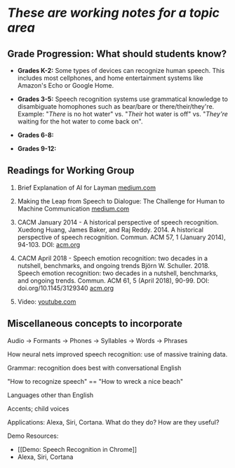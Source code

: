 # _These are working notes for a topic area_

## Grade Progression: What should students know?

* **Grades K-2:** Some types of devices can recognize human speech. This includes most cellphones, and home entertainment systems like Amazon's Echo or Google Home.

* **Grades 3-5:** Speech recognition systems use grammatical knowledge to disambiguate homophones such as bear/bare or there/their/they're. Example: "_There_ is no hot water" vs. "_Their_ hot water is off" vs. "_They're_ waiting for the hot water to come back on".

* **Grades 6-8:**

* **Grades 9-12:** 

## Readings for Working Group
1. Brief Explanation of AI for Layman
[medium.com](https://medium.com/datadriveninvestor/what-is-ai-a-brief-explanation-for-layman-f79f368702ea)

2. Making the Leap from Speech to Dialogue: The Challenge for Human to Machine Communication
[medium.com](https://medium.com/datadriveninvestor/making-the-leap-from-speech-to-dialogue-the-challenge-for-human-to-machine-communication-cd33137c9b6d)

3. CACM January 2014 -  A historical perspective of speech recognition.
Xuedong Huang, James Baker, and Raj Reddy. 2014. A historical perspective of speech recognition. Commun. ACM 57, 1 (January 2014), 94-103. DOI: [acm.org](https://doi.org/10.1145/2500887)

4. CACM April 2018 - Speech emotion recognition: two decades in a nutshell, benchmarks, and ongoing trends
Björn W. Schuller. 2018. Speech emotion recognition: two decades in a nutshell, benchmarks, and ongoing trends. Commun. ACM 61, 5 (April 2018), 90-99. DOI: doi.org/10.1145/3129340 [acm.org](https://doi.org/10.1145/3129340)

5. Video: [youtube.com](https://www.youtube.com/watch?v=A9UvEc_ISfQ)


## Miscellaneous concepts to incorporate

Audio -> Formants -> Phones -> Syllables -> Words -> Phrases

How neural nets improved speech recognition: use of massive training data.

Grammar: recognition does best with conversational English

"How to recognize speech" == "How to wreck a nice beach"

Languages other than English

Accents; child voices

Applications: Alexa, Siri, Cortana. What do they do? How are they useful?

Demo Resources: 
* [[Demo: Speech Recognition in Chrome]]
* Alexa, Siri, Cortana